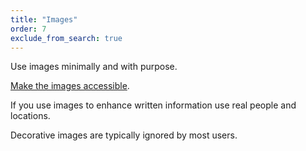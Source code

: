 ```yaml
---
title: "Images"
order: 7
exclude_from_search: true
---
```


Use images minimally and with purpose.

[Make the images accessible](/accessibility-inclusivity/#images-and-alt-text).

If you use images to enhance written information use real people and locations.

Decorative images are typically ignored by most users.
